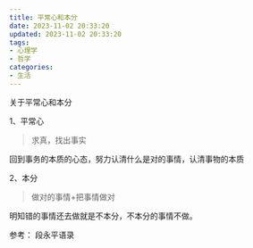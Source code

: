 ```yaml
---
title: 平常心和本分
date: 2023-11-02 20:33:20
updated: 2023-11-02 20:33:20
tags:
- 心理学
- 哲学
categories:
- 生活
---
```


关于平常心和本分

1、平常心
> 求真，找出事实

回到事务的本质的心态，努力认清什么是对的事情，认清事物的本质

2、本分

> 做对的事情+把事情做对

明知错的事情还去做就是不本分，不本分的事情不做。

参考：
段永平语录